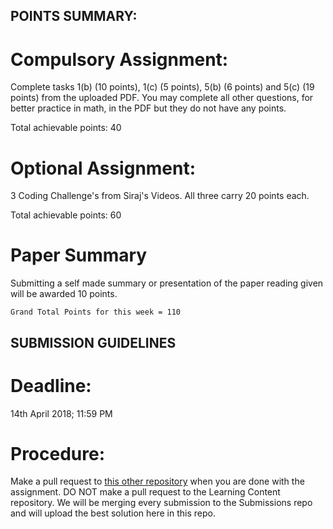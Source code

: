## POINTS SUMMARY:

# Compulsory Assignment:

Complete tasks 1(b) (10 points), 1(c) (5 points), 5(b) (6 points) and 5(c) (19 points) from the uploaded PDF. You may complete all other questions, for better practice in math, in the PDF but they do not have any points.

Total achievable points: 40 

# Optional Assignment: 

3 Coding Challenge's from Siraj's Videos. All three carry 20 points each.

Total achievable points: 60

# Paper Summary

Submitting a self made summary or presentation of the paper reading given will be awarded 10 points.

`Grand Total Points for this week = 110`

## SUBMISSION GUIDELINES

# Deadline: 

14th April 2018; 11:59 PM

# Procedure:

Make a pull request to [this other repository](https://github.com/IITGuwahati-AI/Week-2-Submissions/tree/master) when you are done with the assignment. DO NOT make a pull request to the Learning Content repository. We will be merging every submission to the Submissions repo and will upload the best solution here in this repo.
